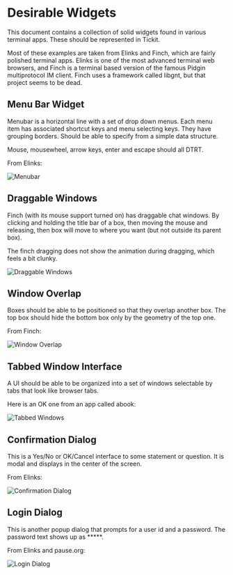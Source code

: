 # Desirable Widgets

This document contains a collection of solid widgets found in various
terminal apps. These should be represented in Tickit.

Most of these examples are taken from Elinks and Finch, which are
fairly polished terminal apps. Elinks is one of the most advanced
terminal web browsers, and Finch is a terminal based version of the
famous Pidgin multiprotocol IM client. Finch uses a framework called
libgnt, but that project seems to be dead.

## Menu Bar Widget

Menubar is a horizontal line with a set of drop down menus. Each menu
item has associated shortcut keys and menu selecting keys. They have
grouping borders. Should be able to specify from a simple data
structure.

Mouse, mousewheel, arrow keys, enter and escape should all DTRT.

From Elinks:

![Menubar](https://raw.github.com/ingydotnet/tickit-widgets-todo/master/image/menubar.png)

## Draggable Windows

Finch (with its mouse support turned on) has draggable chat windows. By clicking and holding the title bar of a box, then moving the mouse and releasing, then box will move to where you want (but not outside its parent box).

The finch dragging does not show the animation during dragging, which feels a bit clunky.

![Draggable Windows](https://raw.github.com/ingydotnet/tickit-widgets-todo/master/image/draggable-windows.png)

## Window Overlap

Boxes should be able to be positioned so that they overlap another
box. The top box should hide the bottom box only by the geometry of
the top one.

From Finch:

![Window Overlap](https://raw.github.com/ingydotnet/tickit-widgets-todo/master/image/window-overlap.png)

## Tabbed Window Interface

A UI should be able to be organized into a set of windows selectable by tabs that look like browser tabs.

Here is an OK one from an app called abook:

![Tabbed Windows](https://raw.github.com/ingydotnet/tickit-widgets-todo/master/image/tabbed-windows.png)

## Confirmation Dialog

This is a Yes/No or OK/Cancel interface to some statement or question.
It is modal and displays in the center of the screen.

From Elinks:

![Confirmation Dialog](https://raw.github.com/ingydotnet/tickit-widgets-todo/master/image/confirmation-dialog.png)

## Login Dialog

This is another popup dialog that prompts for a user id and a
password. The password text shows up as \*\*\*\*\*.

From Elinks and pause.org:

![Login Dialog](https://raw.github.com/ingydotnet/tickit-widgets-todo/master/image/login-dialog.png)

